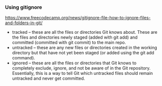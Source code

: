 ### Using gitignore
https://www.freecodecamp.org/news/gitignore-file-how-to-ignore-files-and-folders-in-git/
* tracked – these are all the files or directories Git knows about. These are the files and directories newly staged (added with git add) and committed (committed with git commit) to the main repo.
* untracked – these are any new files or directories created in the working directory but that have not yet been staged (or added using the git add command).
* ignored – these are all the files or directories that Git knows to completely exclude, ignore, and not be aware of in the Git repository. Essentially, this is a way to tell Git which untracked files should remain untracked and never get committed.
